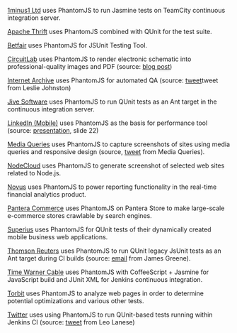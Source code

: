 [1minus1 Ltd](http://1minus1.com) uses PhantomJS to run Jasmine tests on TeamCity continuous integration server.

[Apache Thrift](http://thrift.apache.org) uses PhantomJS combined with QUnit for the test suite.

[Betfair](http://betfair.com) uses PhantomJS for JSUnit Testing Tool.

[CircuitLab](http://circuitlab.com) uses PhantomJS to render electronic schematic into professional-quality images and PDF (source: [blog post](https://www.circuitlab.com/blog/2012/06/20/rendering-16_000-schematics-in-the-cloud-with-rabbitmq-and/))

[Internet Archive](http://archive.org) uses PhantomJS for automated QA (source: [tweet](https://twitter.com/lljohnston/status/197691434990698496)tweet from Leslie Johnston)

[Jive Software](http://www.jivesoftware.com/) uses PhantomJS to run QUnit tests as an Ant target in the continuous integration server.

[LinkedIn (Mobile)](http://linkedin.com) uses PhantomJS as the basis for performance tool (source: [presentation](http://www.slideshare.net/phegaro/linkedin-mobile-how-do-we-do-it), slide 22)

[Media Queries](http://mediaqueri.es) uses PhantomJS to capture screenshots of sites using media queries and responsive design (source, [tweet](https://twitter.com/mediaqueries/status/202650584887730177) from Media Queries).

[NodeCloud](http://www.nodecloud.org) uses PhantomJS to generate screenshot of selected web sites related to Node.js.

[Novus](http://www.novus.com) uses PhantomJS to power reporting functionality in the real-time financial analytics product.

[Pantera Commerce](http://www.panteracom.com) uses PhantomJS on Pantera Store to make large-scale e-commerce stores crawlable by search engines.

[Superius](http://www.superius.hr) uses PhantomJS for QUnit tests of their dynamically created mobile business web applications.

[Thomson Reuters](http://thomsonreuters.com) uses PhantomJS to run QUnit legacy JsUnit tests as an Ant target during CI builds (source: [email](https://groups.google.com/d/topic/phantomjs/tJhjQFZJAs4/discussion) from James Greene).

[Time Warner Cable](http://www.timewarnercable.com) uses PhantomJS with CoffeeScript + Jasmine for JavaScript build and JUnit XML for Jenkins continuous integration.

[Torbit](http://torbit.com) uses PhantomJS to analyze web pages in order to determine potential optimizations and various other tests.

[Twitter](http://twitter.com) uses using PhantomJS to run QUnit-based tests running within Jenkins CI (source: [tweet](https://twitter.com/leolaneseltd/status/197766152745787392) from Leo Lanese)